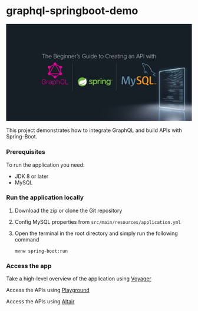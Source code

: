 # graphql-springboot-demo
![Header](src/main/resources/static/graphql-springboot-mysql.png)

This project demonstrates how to integrate GraphQL and build APIs with Spring-Boot.

### Prerequisites
To run the application you need:
* JDK 8 or later
* MySQL

### Run the application locally
1. Download the zip or clone the Git repository
2. Config MySQL properties from `src/main/resources/application.yml`
3. Open the terminal in the root directory and simply run the following command

       mvnw spring-boot:run

### Access the app
Take a high-level overview of the application using
[Voyager](http://localhost:8085/voyager)

Access the APIs using
[Playground](http://localhost:8085/playground)

Access the APIs using
[Altair](http://localhost:8085/altair)
